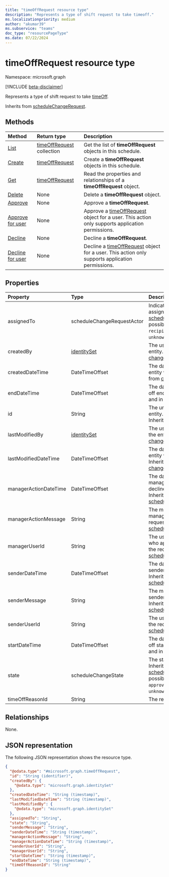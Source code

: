 ```yaml
---
title: "timeOffRequest resource type"
description: "Represents a type of shift request to take timeoff."
ms.localizationpriority: medium
author: "akumar39"
ms.subservice: "teams"
doc_type: "resourcePageType"
ms.date: 07/22/2024
---
```


# timeOffRequest resource type

Namespace: microsoft.graph

[!INCLUDE [beta-disclaimer](../../includes/beta-disclaimer.md)]

Represents a type of shift request to take [timeOff](../resources/timeoff.md).

Inherits from [scheduleChangeRequest](../resources/schedulechangerequest.md).

## Methods

| Method       | Return type | Description |
|:-------------|:------------|:------------|
| [List](../api/timeoffrequest-list.md) | [timeOffRequest](timeoffrequest.md) collection | Get the list of **timeOffRequest** objects in this schedule.|
| [Create](../api/timeoffrequest-post.md) | [timeOffRequest](timeoffrequest.md) | Create a **timeOffRequest** objects in this schedule.|
| [Get](../api/timeoffrequest-get.md) | [timeOffRequest](timeoffrequest.md) | Read the properties and relationships of a **timeOffRequest** object. |
| [Delete](../api/timeoffrequest-delete.md) | None | Delete a **timeOffRequest** object. |
| [Approve](../api/timeoffrequest-approve.md)|None|Approve a **timeOffRequest**. |
| [Approve for user](../api/schedulechangerequest-approveforuser.md)|None|Approve a [timeOffRequest](../resources/timeoffrequest.md) object for a user. This action only supports application permissions.|
| [Decline](../api/timeoffrequest-decline.md)|None|Decline a **timeOffRequest**. |
| [Decline for user](../api/schedulechangerequest-declineforuser.md)|None|Decline a [timeOffRequest](../resources/timeoffrequest.md) object for a user. This action only supports application permissions.|

## Properties

|Property|Type|Description|
|:---|:---|:---|
|assignedTo|scheduleChangeRequestActor|Indicates who the request is assigned to. Inherited from [scheduleChangeRequest](../resources/schedulechangerequest.md).The possible values are: `sender`, `recipient`, `manager`, `system`, `unknownFutureValue`.|
|createdBy|[identitySet](../resources/identityset.md)|The user who created the entity. Inherited from [changeTrackedEntity](../resources/changetrackedentity.md).|
|createdDateTime|DateTimeOffset|The date and time when the entity was created. Inherited from [changeTrackedEntity](../resources/changetrackedentity.md).|
|endDateTime|DateTimeOffset|The date and time the time off ends in ISO 8601 format and in UTC time.|
|id|String|The unique identifier for the entity. Inherited from [entity](../resources/entity.md). Inherits from [entity](../resources/entity.md)|
|lastModifiedBy|[identitySet](../resources/identityset.md)|The user who last modified the entity. Inherited from [changeTrackedEntity](../resources/changetrackedentity.md).|
|lastModifiedDateTime|DateTimeOffset|The date and time when the entity was last modified. Inherited from [changeTrackedEntity](../resources/changetrackedentity.md).|
|managerActionDateTime|DateTimeOffset|The date and time when the manager approved or declined the request. Inherited from [scheduleChangeRequest](../resources/schedulechangerequest.md).|
|managerActionMessage|String|The message sent by the manager regarding the request. Inherited from [scheduleChangeRequest](../resources/schedulechangerequest.md).|
|managerUserId|String|The user ID of the manager who approved or declined the request. Inherited from [scheduleChangeRequest](../resources/schedulechangerequest.md).|
|senderDateTime|DateTimeOffset|The date and time when the sender sent the request. Inherited from [scheduleChangeRequest](../resources/schedulechangerequest.md).|
|senderMessage|String|The message sent by the sender of the request. Inherited from [scheduleChangeRequest](../resources/schedulechangerequest.md).|
|senderUserId|String|The user ID of the sender of the request. Inherited from [scheduleChangeRequest](../resources/schedulechangerequest.md).|
|startDateTime|DateTimeOffset|The date and time the time off starts in ISO 8601 format and in UTC time.|
|state|scheduleChangeState|The state of the entity. Inherited from [scheduleChangeRequest](../resources/schedulechangerequest.md).The possible values are: `pending`, `approved`, `declined`, `unknownFutureValue`.|
|timeOffReasonId|String|The reason for the time off.|

## Relationships

None.

## JSON representation

The following JSON representation shows the resource type.

<!-- {
  "blockType": "resource",
  "optionalProperties": [

  ],
  "@odata.type": "microsoft.graph.timeOffRequest"
}-->

```json
{
  "@odata.type": "#microsoft.graph.timeOffRequest",
  "id": "String (identifier)",
  "createdBy": {
    "@odata.type": "microsoft.graph.identitySet"
  },
  "createdDateTime": "String (timestamp)",
  "lastModifiedDateTime": "String (timestamp)",
  "lastModifiedBy": {
    "@odata.type": "microsoft.graph.identitySet"
  },
  "assignedTo": "String",
  "state": "String",
  "senderMessage": "String",
  "senderDateTime": "String (timestamp)",
  "managerActionMessage": "String",
  "managerActionDateTime": "String (timestamp)",
  "senderUserId": "String",
  "managerUserId": "String",
  "startDateTime": "String (timestamp)",
  "endDateTime": "String (timestamp)",
  "timeOffReasonId": "String"
}
```

<!-- uuid: 16cd6b66-4b1a-43a1-adaf-3a886856ed98
2019-02-04 14:57:30 UTC -->
<!-- {
  "type": "#page.annotation",
  "description": "timeOffRequest resource",
  "keywords": "",
  "section": "documentation",
  "tocPath": ""
}-->


